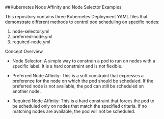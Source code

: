 ##Kubernetes Node Affinity and Node Selector Examples

This repository contains three Kubernetes Deployment YAML files that demonstrate different methods to control pod scheduling on specific nodes:

1.  node-selector.yml
2.  preferred-node.yml
3.  required-node.yml

Concept Overview
-   Node Selector: A simple way to constrain a pod to run on nodes with a specific label. It is a hard constraint and is not flexible.

-   Preferred Node Affinity: This is a soft constraint that expresses a preference for the node on which the pod should be scheduled. If the preferred node is not available, the pod can still be scheduled on another node.

-   Required Node Affinity: This is a hard constraint that forces the pod to be scheduled only on nodes that match the specified criteria. If no matching nodes are available, the pod will not be scheduled.
